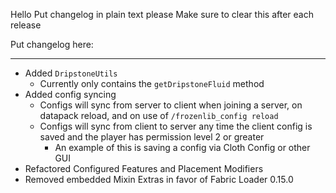 Hello
Put changelog in plain text please
Make sure to clear this after each release

Put changelog here:

-----------------
- Added `DripstoneUtils`
  - Currently only contains the `getDripstoneFluid` method
- Added config syncing
  - Configs will sync from server to client when joining a server, on datapack reload, and on use of `/frozenlib_config reload`
  - Configs will sync from client to server any time the client config is saved and the player has permission level 2 or greater
    - An example of this is saving a config via Cloth Config or other GUI
- Refactored Configured Features and Placement Modifiers
- Removed embedded Mixin Extras in favor of Fabric Loader 0.15.0
